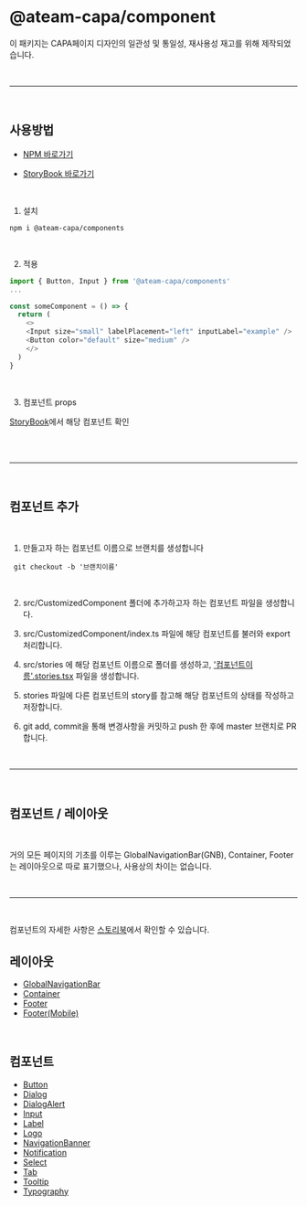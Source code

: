 # @ateam-capa/component

이 패키지는 CAPA페이지 디자인의 일관성 및 통일성, 재사용성 재고를 위해 제작되었습니다.

<br>
<hr>
<br>

## 사용방법

- [NPM 바로가기](https://www.npmjs.com/package/@ateam-capa/components)

- [StoryBook 바로가기](https://60dd31b0c7c2a700390099ff-ioviflsaob.chromatic.com/)

<br>

1. 설치

```
npm i @ateam-capa/components
```

<br>

2. 적용

```js
import { Button, Input } from '@ateam-capa/components'
...

const someComponent = () => {
  return (
    <>
    <Input size="small" labelPlacement="left" inputLabel="example" />
    <Button color="default" size="medium" />
    </>
  )
}

```

<br>

3. 컴포넌트 props

[StoryBook](https://60dd31b0c7c2a700390099ff-ioviflsaob.chromatic.com/)에서 해당 컴포넌트 확인

<br>

<br>
<hr>
<br>

## 컴포넌트 추가

<br>

1. 만들고자 하는 컴포넌트 이름으로 브랜치를 생성합니다

```
 git checkout -b '브랜치이름'
```

<br>

2. src/CustomizedComponent 폴더에 추가하고자 하는 컴포넌트 파일을 생성합니다.
   <br>

3. src/CustomizedComponent/index.ts 파일에 해당 컴포넌트를 불러와 export 처리합니다.
   <br>

4. src/stories 에 해당 컴포넌트 이름으로 폴더를 생성하고, <u>'컴포넌트이름'.stories.tsx</u> 파일을 생성합니다.
   <br>

5. stories 파일에 다른 컴포넌트의 story를 참고해 해당 컴포넌트의 상태를 작성하고 저장합니다.
   <br>

6. git add, commit을 통해 변경사항을 커밋하고 push 한 후에 master 브랜치로 PR합니다.

<br>
<hr>
<br>

## 컴포넌트 / 레이아웃

<br>

거의 모든 페이지의 기초를 이루는 GlobalNavigationBar(GNB), Container, Footer는 레이아웃으로 따로 표기했으나, 사용상의 차이는 없습니다.

<br>
<hr>
<br>

컴포넌트의 자세한 사항은 [스토리북](https://www.chromatic.com/library?appId=60d2effc20d0c20039e7013a&groupPrefix=CAPA+DesignSystem)에서 확인할 수 있습니다.

## 레이아웃

- [GlobalNavigationBar](https://60dd31b0c7c2a700390099ff-ioviflsaob.chromatic.com/?path=/story/capa-designsystem-layout-globalnavigationbar--client)
- [Container](https://60dd31b0c7c2a700390099ff-ioviflsaob.chromatic.com/?path=/story/capa-designsystem-layout-container--padding-y-32)
- [Footer](https://60dd31b0c7c2a700390099ff-ioviflsaob.chromatic.com/?path=/story/capa-designsystem-layout-footer--default)
- [Footer(Mobile)](https://60dd31b0c7c2a700390099ff-ioviflsaob.chromatic.com/?path=/story/capa-designsystem-layout-footermobile--default)

<br>

## 컴포넌트

- [Button](https://60dd31b0c7c2a700390099ff-ioviflsaob.chromatic.com/?path=/story/capa-designsystem-component-button--contained)
- [Dialog](https://60dd31b0c7c2a700390099ff-ioviflsaob.chromatic.com/?path=/story/capa-designsystem-component-dialog--default)
- [DialogAlert](https://60dd31b0c7c2a700390099ff-ioviflsaob.chromatic.com/?path=/story/capa-designsystem-component-dialogalert--default)
- [Input](https://60dd31b0c7c2a700390099ff-ioviflsaob.chromatic.com/?path=/story/capa-designsystem-component-input--default)
- [Label](https://60dd31b0c7c2a700390099ff-ioviflsaob.chromatic.com/?path=/story/capa-designsystem-component-label--default)
- [Logo](https://60dd31b0c7c2a700390099ff-ioviflsaob.chromatic.com/?path=/story/capa-designsystem-component-logo--default)
- [NavigationBanner](https://60dd31b0c7c2a700390099ff-ioviflsaob.chromatic.com/?path=/story/capa-designsystem-component-navigationbanner--info-banner)
- [Notification](https://60dd31b0c7c2a700390099ff-ioviflsaob.chromatic.com/?path=/story/capa-designsystem-component-notification--default)
- [Select](https://60dd31b0c7c2a700390099ff-ioviflsaob.chromatic.com/?path=/story/capa-designsystem-component-select--default)
- [Tab](https://60dd31b0c7c2a700390099ff-ioviflsaob.chromatic.com/?path=/story/capa-designsystem-component-tab--default)
- [Tooltip](https://60dd31b0c7c2a700390099ff-ioviflsaob.chromatic.com/?path=/story/capa-designsystem-component-tooltip--default)
- [Typography](https://60dd31b0c7c2a700390099ff-ioviflsaob.chromatic.com/?path=/story/capa-designsystem-component-typography--default)

<br>
